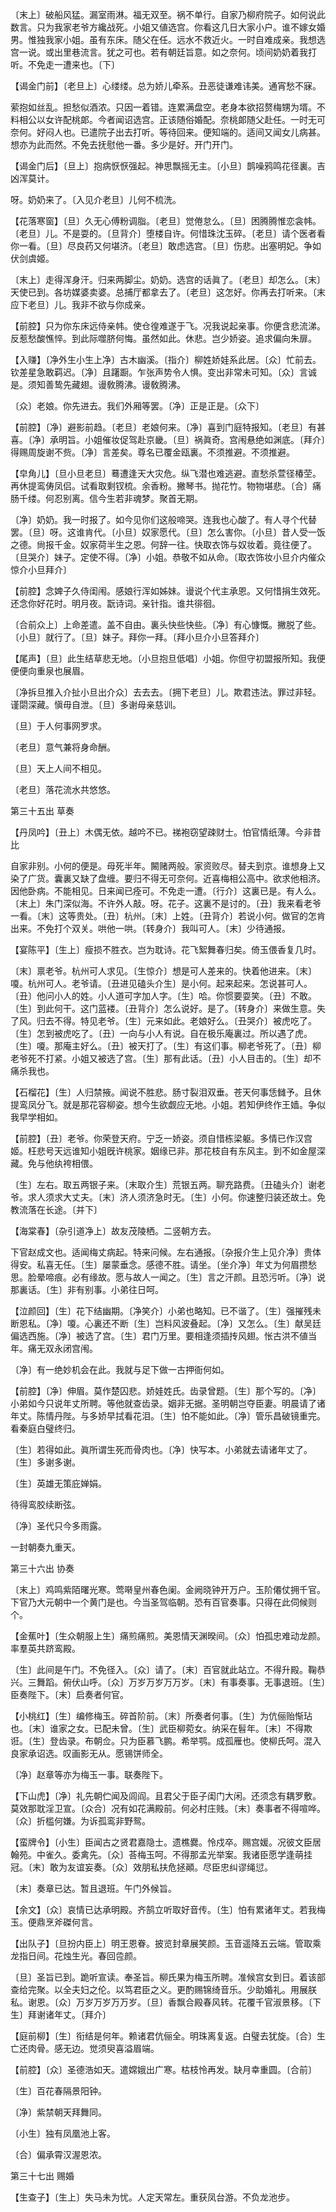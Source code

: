 <!-- { "loadSidebar": true } -->
〔末上〕破船风猛。漏室雨淋。福无双至。祸不单行。自家乃柳府院子。如何说此数言。只为我家老爷方纔战死。小姐又値选宫。你看这几日大家小户。谁不嫁女婚男。惟独我家小姐。虽有东床。随父在任。远水不救近火。一时自难成亲。我想选宫一说。或出里巷流言。犹之可也。若有朝廷旨意。如之奈何。顷间奶奶着我打听。不免走一遭来也。〔下〕 

【谒金门前】〔老旦上〕心缕缕。总为娇儿牵系。丑恶徒谦难讳美。通宵愁不寐。

萦抱如丝乱。担愁似酒浓。只因一着错。连累满盘空。老身本欲招赘梅甥为壻。不料相公以女许配桃郞。今者闻诏选宫。正该随俗婚配。奈桃郞随父赴任。一时无可奈何。好闷人也。已遣院子出去打听。等待回来。便知端的。适间又闻女儿病甚。想亦为此而然。不免去抚慰他一番。多少是好。开门开门。 

【谒金门后】〔旦上〕抱病恹恹强起。神思飘摇无主。〔小旦〕鹊噪鸦鸣花径裏。吉凶浑莫计。

呀。奶奶来了。〔入见介老旦〕儿何不梳洗。 

【花落寒窗】〔旦〕久无心傅粉调脂。〔老旦〕觉倦怠么。〔旦〕困腾腾惟恋衾帏。〔老旦〕儿。不是耍的。〔旦背介〕堕楼自许。何惜珠沈玉碎。〔老旦〕请个医者看你一看。〔旦〕尽良药又何堪济。〔老旦〕敢虑选宫。〔旦〕伤悲。出塞明妃。争如伏剑虞姬。

〔末上〕走得浑身汗。归来两脚尘。奶奶。选宫的话眞了。〔老旦〕却怎么。〔末〕天使已到。各坊媒婆卖婆。总捕厅都拿去了。〔老旦〕这怎好。你再去打听来。〔末应下老旦〕儿。我非不欲与你成亲。 

【前腔】只为你东床远侍亲帏。使仓徨难遂于飞。况我说起亲事。你便含悲流涕。反惹愁酸憔悴。到此际噬脐何悔。虽然如此。休悲。岂少娇姿。追求偏向朱扉。

【入赚】〔净外生小生上净〕古木幽溪。〔指介〕柳姓娇娃系此居。〔众〕忙前去。钦差星急敢羁迟。〔净〕且躇蹰。乍张声势令人惧。变出非常未可知。〔众〕言诚是。须知善鸷先藏翅。谩敎腾沸。谩敎腾沸。

〔众〕老娘。你先进去。我们外厢等罢。〔净〕正是正是。〔众下〕 

【前腔】〔净〕避影前趋。〔老旦〕老娘何来。〔净〕喜到门庭特报知。〔老旦〕有甚喜。〔净〕承明旨。小姐催妆促驾赴京畿。〔旦〕祸眞奇。宫闱悬绝如渊底。〔拜介〕得赐周旋谢不赀。〔净〕言差矣。尊名已覆金瓯裏。不须推避。不须推避。

【皁角儿】〔旦小旦老旦〕蓦遭逢天大灾危。纵飞潜也难逃避。直愁杀萱径椿茔。再休提鸾俦凤侣。试看取剩钗梳。余香粉。撇琴书。抛花竹。物物堪悲。〔合〕痛肠千缕。何忍别离。信今生若非魂梦。聚首无期。

〔净〕奶奶。我一时报了。如今见你们这般啼哭。连我也心酸了。有人寻个代替罢。〔旦〕呀。这谁肯代。〔小旦〕奴家愿代。〔旦〕怎么害你。〔小旦〕昔人受一饭之德。尙报千金。奴家荷半生之恩。何辞一往。快取衣饰与奴妆着。竟往便了。〔旦哭介〕妹子。定使不得。〔净〕小姐。恭敬不如从命。〔取衣饰妆小旦介内催众惊介小旦拜介〕 

【前腔】念婢子久侍闺闱。感娘行浑如姊妹。谩说个代主承恩。又何惜捐生效死。还念你好花时。明月夜。翫诗词。亲针指。谁共徘徊。

〔合前众上〕上命差遣。盖不自由。裏头快些快些。〔净〕有心慷慨。撇脱了些。〔小旦〕就行了。〔旦〕妹子。拜你一拜。〔拜小旦介小旦答拜介〕 

【尾声】〔旦〕此生结草悲无地。〔小旦抱旦低唱〕小姐。你但守初盟报所知。我便便便向重泉也展眉。

〔净拆旦推入介扯小旦出介众〕去去去。〔拥下老旦〕儿。欺君违法。罪过非轻。谨閟深藏。愼毋自泄。〔旦〕多谢母亲慈训。 

〔旦〕于人何事网罗求。

〔老旦〕意气兼将身命酬。

〔旦〕天上人间不相见。

〔老旦〕落花流水共悠悠。 

第三十五出
草奏

【丹凤吟】〔丑上〕木偶无依。越吟不已。祶袍窃望疎财士。怕官情纸薄。今非昔比

自家非别。小何的便是。母死半年。闝赌两般。家资败尽。替夫到京。谁想身上又染了广货。囊裏又缺了盘缠。要归不得无可奈何。近喜梅相公高中。欲求他相济。因他卧病。不能相见。日来闻已痊可。不免走一遭。〔行介〕这裏已是。有人么。〔末上〕朱门深似海。不许外人敲。呀。花子。这裏不是讨的。〔丑〕我来看老爷一看。〔末〕这等贵处。〔丑〕杭州。〔末〕上姓。〔丑背介〕若说小何。做官的怎肯出来。不免打个双关。哄他一哄。〔转身介〕我叫可人。〔末〕少待通报。 

【宴陈平】〔生上〕瘦损不胜衣。岂为耽诗。花飞絮舞春归矣。倚玉偎香复几时。

〔末〕禀老爷。杭州可人求见。〔生惊介〕想是可人差来的。快着他进来。〔末〕嗄。杭州可人。老爷请。〔丑进见磕头介生〕是小何。起来起来。怎说甚可人。〔丑〕他问小人的姓。小人道可字加人字。〔生〕哈。你惯要耍笑。〔丑〕不敢。〔生〕到此何干。这门蓝褛。〔丑背介〕怎么说好。是了。〔转身介〕来做生意。失了风。归去不得。特见老爷。〔生〕元来如此。老娘好么。〔丑哭介〕被虎吃了。〔生〕怎到被虎吃了。〔丑〕一向与小人有说。自在极乐庵裏过。所以遇了虎。〔生〕嗄。那庵主好么。〔丑〕被天打了。〔生〕有这们事。柳老爷死了。〔丑〕柳老爷死不打紧。小姐又被选了宫。〔生〕那有此话。〔丑〕小人目击的。〔生〕却不痛杀我也。 

【石榴花】〔生〕人归禁掖。闻说不胜悲。肠寸裂泪双垂。苍天何事恁雠予。且休提鸾凤分飞。就是那花容柳姿。想今生欲觑应无地。小姐。若知伊终作王嫱。争似我早学相如。

【前腔】〔丑〕老爷。你荣登天府。宁乏一娇姿。须自惜栋梁躯。多情已作汉宫姬。枉悲号天远谁知小姐旣许桃家。姻缘已非。那花枝自有东风主。到不如金屋深藏。免与他纨袴相偎。

〔生〕左右。取五两银子来。〔末取介生〕荒银五两。聊充路费。〔丑磕头介〕谢老爷。求人须求大丈夫。〔末〕济人须济急时无。〔生〕小何。你速整归装还故土。免教流落在长途。〔并下〕 

【海棠春】〔杂引道净上〕故友茂陵栖。二竖朝方去。

下官赵成文也。适闻梅丈病起。特来问候。左右通报。〔杂报介生上见介净〕贵体得安。私喜无任。〔生〕屡蒙垂念。感德不胜。请坐。〔坐介净〕年丈为何眉攒愁思。脸晕啼痕。必有缘故。愿与故人一闻之。〔生〕言之汗颜。且恐污听。〔净〕说那裏话。〔生〕非有别事。小弟往日呵。 

【泣颜回】〔生〕花下结幽期。〔净笑介〕小弟也略知。已不谐了。〔生〕强摧残未断恩私。〔净〕嗄。心裏还不断〔生〕岂料风波叠起。〔净〕又怎么。〔生〕献吴廷偏选西施。〔净〕被选了宫。〔生〕君门万里。要相逢须插抟风翅。怅古洪不値当年。痛无双永闭宫闱。

〔净〕有一绝妙机会在此。我就与足下做一古押衙何如。 

【前腔】〔净〕伸眉。莫作楚囚悲。娇娃姓氏。齿录曾题。〔生〕那个写的。〔净〕小弟如今只说年丈所聘。等他就查齿录。姻非无据。圣明朝岂夺臣妻。明晨请了诸年丈。陈情丹陛。与多娇早拭看花泪。〔生〕怕不能如此。〔净〕管乐昌破镜重完。看秦庭白璧终归。

〔生〕若得如此。眞所谓生死而骨肉也。〔净〕快写本。小弟就去请诸年丈了。〔生〕多谢多谢。 

〔生〕英雄无策庇婵娟。

待得鸾胶续断弦。

〔净〕圣代只今多雨露。

一封朝奏九重天。 

第三十六出
协奏

〔末上〕鸡鸣紫陌曙光寒。莺啭皇州春色阑。金阙晓钟开万户。玉阶僊仗拥千官。下官乃大元朝中一个黄门是也。今当圣驾临朝。恐有百官奏事。只得在此伺候则个。 

【金蕉叶】〔生众朝服上生〕痛煎痛煎。美恩情天渊暌间。〔众〕怕孤忠难动龙颜。率羣英共跻鸾殿。

〔生〕此间是午门。不免径入。〔众〕请了。〔末〕百官就此站立。不得升殿。鞠恭兴。三舞蹈。俯伏山呼。〔众〕万岁万岁万万岁。〔末〕有事奏事。无事退班。〔生〕臣奏陛下。〔末〕启奏者何官。 

【小桃红】〔生〕编修梅玉。碎首阶前。〔末〕所奏者何事。〔生〕为伉俪贻惭玷也。〔末〕谁家之女。已配未曾。〔生〕武臣柳菀女。纳采在髫年。〔末〕不得欺诳。〔生〕登齿录。布朝佥。只为臣慕飞鹏。希举鹗。成孤雁也。使柳氏呵。混入良家承诏选。叹画影无从。愿锡饼师全。

〔净〕赵章等亦为梅玉一事。联奏陛下。 

【下山虎】〔净〕礼先朝伫闻及闾阎。且君父于臣子闺门大闲。还须念有耦罗敷。莫效那耽淫卫宣。〔众合〕况有如花满殿前。何必村庄贱。〔末〕奏事者不得喧哗。〔众〕折槛何嫌。为诉孤鸾非野鸳。

【蛮牌令】〔小生〕臣闻古之贤君嘉隐士。遗樵爨。怜戍卒。赐宫媛。况彼文臣居翰苑。中雀久。委禽先。〔众〕荅梅玉呵。不得那孟光举案。我诸臣愿学逢萌挂冠。〔末〕敢为友谊妄奏。〔众〕效朋私扶危拯顚。尽臣忠纠谬绳愆。

〔末〕奏章已达。暂且退班。午门外候旨。 

【余文】〔众〕哀情已达承明殿。齐鹄立听取好音传。〔生〕怕有累诸年丈。若我梅玉。便鼎烹斧磔何言。

【出队子】〔旦扮内臣上〕明王恩眷。披览封章展笑颜。玉音遥降五云端。管取乘龙指日间。花烛生光。春回卺颜。

〔旦〕圣旨已到。跪听宣读。奉圣旨。柳氏果为梅玉所聘。准候宫女到日。着该部查给完聚。以全夫妇之伦。以笃君臣之义。更酌赐锦绮音乐。少助婚礼。用展朕私。谢恩。〔众〕万岁万岁万万岁。〔旦〕香飘合殿春风转。花覆千官淑景移。〔下生〕拜谢诸年丈。〔拜介〕 

【庭前柳】〔生〕衔结是何年。赖诸君伉俪全。明珠离复返。白璧去犹旋。〔合〕生亡还肉骨。感无边。觉须臾喜溢眉端。

【前腔】〔众〕圣德浩如天。遣嫦娥出广寒。枯枝怜再发。缺月幸重圆。〔合前〕 

〔生〕百花春隔景阳钟。

〔净〕紫禁朝天拜舞同。

〔小生〕独有凤凰池上客。

〔合〕偏承霄汉渥恩浓。 

第三十七出
赐婚

【生查子】〔生上〕失马未为忧。人定天常左。重获凤台游。不负龙池步。

